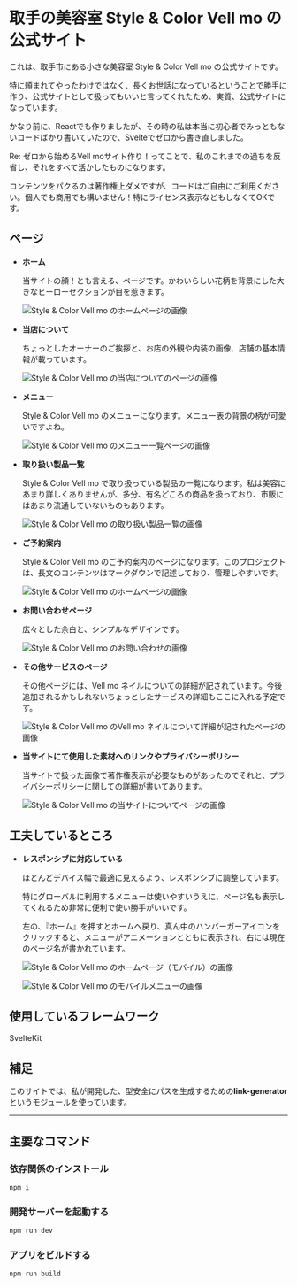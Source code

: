 # 取手の美容室 Style & Color Vell mo の公式サイト

これは、取手市にある小さな美容室 Style & Color Vell mo の公式サイトです。

特に頼まれてやったわけではなく、長くお世話になっているということで勝手に作り、公式サイトとして扱ってもいいと言ってくれたため、実質、公式サイトになっています。

かなり前に、Reactでも作りましたが、その時の私は本当に初心者でみっともないコードばかり書いていたので、Svelteでゼロから書き直しました。

Re: ゼロから始めるVell moサイト作り！ってことで、私のこれまでの過ちを反省し、それをすべて活かしたものになります。

コンテンツをパクるのは著作権上ダメですが、コードはご自由にご利用ください。個人でも商用でも構いません！特にライセンス表示などもしなくてOKです。

## ページ

- **ホーム**

  当サイトの顔！とも言える、ページです。かわいらしい花柄を背景にした大きなヒーローセクションが目を惹きます。

  ![Style & Color Vell mo のホームページの画像](./doc-images/home.png)

- **当店について**

  ちょっとしたオーナーのご挨拶と、お店の外観や内装の画像、店舗の基本情報が載っています。

  ![Style & Color Vell mo の当店についてのページの画像](./doc-images/about.png)

- **メニュー**

  Style & Color Vell mo のメニューになります。メニュー表の背景の柄が可愛いですよね。

  ![Style & Color Vell mo のメニュー一覧ページの画像](./doc-images/price.png)

- **取り扱い製品一覧**

  Style & Color Vell mo で取り扱っている製品の一覧になります。私は美容にあまり詳しくありませんが、多分、有名どころの商品を扱っており、市販にはあまり流通していないものもあります。

  ![Style & Color Vell mo の取り扱い製品一覧の画像](./doc-images/products.png)

- **ご予約案内**

  Style & Color Vell mo のご予約案内のページになります。このプロジェクトは、長文のコンテンツはマークダウンで記述しており、管理しやすいです。

  ![Style & Color Vell mo のホームページの画像](./doc-images/reservation.png)

- **お問い合わせページ**

  広々とした余白と、シンプルなデザインです。

  ![Style & Color Vell mo のお問い合わせの画像](./doc-images/contact.png)

- **その他サービスのページ**

  その他ページには、Vell mo ネイルについての詳細が記されています。今後追加されるかもしれないちょっとしたサービスの詳細もここに入れる予定です。

  ![Style & Color Vell mo のVell mo ネイルについて詳細が記されたページの画像](./doc-images/others.png)

- **当サイトにて使用した素材へのリンクやプライバシーポリシー**

  当サイトで扱った画像で著作権表示が必要なものがあったのでそれと、プライバシーポリシーに関しての詳細が書いてあります。

  ![Style & Color Vell mo の当サイトについてページの画像](./doc-images/site.png)

## 工夫しているところ

- **レスポンシブに対応している**

  ほとんどデバイス幅で最適に見えるよう、レスポンシブに調整しています。

  特にグローバルに利用するメニューは使いやすいうえに、ページ名も表示してくれるため非常に便利で使い勝手がいいです。

  左の、『ホーム』を押すとホームへ戻り、真ん中のハンバーガーアイコンをクリックすると、メニューがアニメーションとともに表示され、右には現在のページ名が書かれています。

  ![Style & Color Vell mo のホームページ（モバイル）の画像](./doc-images/mobile.png)

  ![Style & Color Vell mo のモバイルメニューの画像](./doc-images/mobile-menu.png)

## 使用しているフレームワーク

SvelteKit

## 補足

このサイトでは、私が開発した、型安全にパスを生成するための**link-generator**というモジュールを使っています。

---

## 主要なコマンド

### 依存関係のインストール

```bash
npm i
```

### 開発サーバーを起動する

```bash
npm run dev
```

### アプリをビルドする

```bash
npm run build 
```
